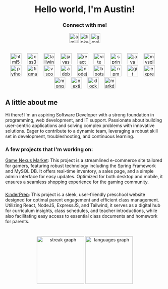 <h1 align="center">Hello world, I'm Austin!</h1>

###

<h3 align="center">Connect with me!</h3>

<div align="center">
  <img src="https://komarev.com/ghpvc/?username=amiljour&color=73bb4e&style=for-the-badge" height="30" alt="amiljour" />
  <a href="https://www.linkedin.com/in/austinmiljour/" target="_blank">
    <img src="https://img.shields.io/static/v1?message=LinkedIn&logo=linkedin&label=&color=0077B5&logoColor=white&labelColor=&style=for-the-badge" height="30" alt="linkedin logo"  />
  </a>
  <a href="mailto:austinmiljour@gmail.com" target="_blank">
    <img src="https://img.shields.io/static/v1?message=Gmail&logo=gmail&label=&color=D14836&logoColor=white&labelColor=&style=for-the-badge" height="30" alt="gmail logo"  />
  </a>
</div>

##

<!-- Tools and Languages that I can use -->
<div align="center">
  <img src="https://skillicons.dev/icons?i=html" height="35" alt="html5 logo"  />
  <img width="10" />
  <img src="https://skillicons.dev/icons?i=css" height="35" alt="css3 logo"  />
  <img width="10" />
  <img src="https://skillicons.dev/icons?i=tailwind" height="35" alt="tailwindcss logo"  />
  <img width="10" />
  <img src="https://skillicons.dev/icons?i=js" height="35" alt="javascript logo"  />
  <img width="10" />
  <img src="https://skillicons.dev/icons?i=react" height="35" alt="react logo"  />
  <img width="10" />
  <img src="https://skillicons.dev/icons?i=vite" height="35" alt="vite logo"  />
  <img width="10" />
  <img src="https://skillicons.dev/icons?i=spring" height="35" alt="spring logo"  />
  <img width="10" />
  <img src="https://skillicons.dev/icons?i=java" height="35" alt="java logo"  />
  <img width="10" />
  <img src="https://skillicons.dev/icons?i=mysql" height="35" alt="mysql logo"  />
  <img width="10" />
  <img src="https://skillicons.dev/icons?i=py" height="35" alt="python logo"  />
  <img width="10" />
  <img src="https://skillicons.dev/icons?i=figma" height="35" alt="figma logo"  />
  <img width="10" />
  <img src="https://skillicons.dev/icons?i=vscode" height="35" alt="vscode logo"  />
  <img width="10" />
  <img src="https://skillicons.dev/icons?i=ps" height="35" alt="adobephotoshop logo"  />
  <img width="10" />
  <img src="https://skillicons.dev/icons?i=nodejs" height="35" alt="nodejs logo"  />
  <img width="10" />
  <img src="https://skillicons.dev/icons?i=bootstrap" height="35" alt="bootstrap logo"  />
  <img width="10" />
  <img src="https://cdn.jsdelivr.net/gh/devicons/devicon/icons/npm/npm-original-wordmark.svg" height="35" alt="npm logo"  />
  <img width="10" />
  <img src="https://skillicons.dev/icons?i=git" height="35" alt="git logo"  />
  <img width="10" />
  <img src="https://skillicons.dev/icons?i=express" height="35" alt="express logo"  />
  <img width="10" />
  <img src="https://skillicons.dev/icons?i=mongodb" height="35" alt="mongodb logo"  />
  <img width="10" />
  <img src="https://skillicons.dev/icons?i=nextjs" height="35" alt="nextjs logo"  />
  <img width="10" />
  <img src="https://skillicons.dev/icons?i=docker" height="35" alt="docker logo"  />
  <img width="10" />
  <img src="https://skillicons.dev/icons?i=md" height="35" alt="markdown logo"  />
</div>

###
<!-- Bio / Summery of myself -->
<h2>A little about me</h2>
<p>
  Hi there! I'm an aspiring Software Developer with a strong foundation in programming, web development, and IT support. Passionate about building user-centric applications and solving complex problems with innovative solutions. Eager to contribute to a dynamic team, leveraging a robust skill set in development, troubleshooting, and continuous learning.
</p>

###
<!-- Some of my best projects -->
<!-- <h3>Here are some of my best projects:</h3>

#

A project that I am currently working of is <a href="https://github.com/amiljour/Game_Nexus_Market"> Game Nexus Market </a>. This project is a streamlined e-commerce site tailored for gamers, featuring robust technology including the Spring Framework and MySQL DB. It offers real-time inventory, a sales page, and a simple admin interface for easy updates. Optimized for both desktop and mobile, it ensures a seamless shopping experience for the gaming community.

#

A project that I am currently working of is <a href="https://github.com/amiljour/Game_Nexus_Market"> Game Nexus Market </a>. This project is a streamlined e-commerce site tailored for gamers, featuring robust technology including the Spring Framework and MySQL DB. It offers real-time inventory, a sales page, and a simple admin interface for easy updates. Optimized for both desktop and mobile, it ensures a seamless shopping experience for the gaming community.

#

A project that I am currently working of is <a href="https://github.com/amiljour/Game_Nexus_Market"> Game Nexus Market </a>. This project is a streamlined e-commerce site tailored for gamers, featuring robust technology including the Spring Framework and MySQL DB. It offers real-time inventory, a sales page, and a simple admin interface for easy updates. Optimized for both desktop and mobile, it ensures a seamless shopping experience for the gaming community.

#

A project that I am currently working of is <a href="https://github.com/amiljour/Game_Nexus_Market"> Game Nexus Market </a>. This project is a streamlined e-commerce site tailored for gamers, featuring robust technology including the Spring Framework and MySQL DB. It offers real-time inventory, a sales page, and a simple admin interface for easy updates. Optimized for both desktop and mobile, it ensures a seamless shopping experience for the gaming community.

# -->

<!-- Projects in progress -->
<h3>A few projects that I'm working on:</h3>

<a href="https://github.com/amiljour/Game_Nexus_Market">Game Nexus Market</a>:
This project is a streamlined e-commerce site tailored for gamers, featuring robust technology including the Spring Framework and MySQL DB. It offers real-time inventory, a sales page, and a simple admin interface for easy updates. Optimized for both desktop and mobile, it ensures a seamless shopping experience for the gaming community.

###

<a href="https://github.com/amiljour/PreSchool-Project">KinderPrep</a>:
This project is a sleek, user-friendly preschool website designed for optimal parent engagement and efficient class management. Utilizing React, NodeJS, ExpressJS, and Tailwind, it serves as a digital hub for curriculum insights, class schedules, and teacher introductions, while also facilitating easy access to essential class documents and homework for parents.

<!-- ###

<a href="https://github.com/amiljour/ScreenScope">ScreenScope</a>:
A project that I am currently working of is . This project is a streamlined e-commerce site tailored for gamers, featuring robust technology including the Spring Framework and MySQL DB. It offers real-time inventory, a sales page, and a simple admin interface for easy updates. Optimized for both desktop and mobile, it ensures a seamless shopping experience for the gaming community.

###

<a href="https://github.com/amiljour/PlatePlanner">PlatePlanner</a>:
A project that I am currently working of is  This project is a streamlined e-commerce site tailored for gamers, featuring robust technology including the Spring Framework and MySQL DB. It offers real-time inventory, a sales page, and a simple admin interface for easy updates. Optimized for both desktop and mobile, it ensures a seamless shopping experience for the gaming community. -->

#

<div align="center">
  <img src="https://streak-stats.demolab.com?user=amiljour&locale=en&mode=daily&theme=dracula&hide_border=false&border_radius=5&order=3" height="150" alt="streak graph"  />
  <img src="https://github-readme-stats.vercel.app/api/top-langs?username=amiljour&locale=en&hide_title=false&layout=compact&card_width=320&langs_count=5&theme=github_dark&hide_border=false&order=2" height="150" alt="languages graph"  />
</div>
